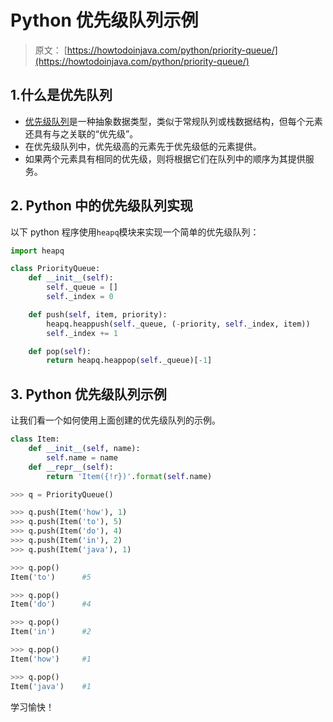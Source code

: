 # Python 优先级队列示例

> 原文： [https://howtodoinjava.com/python/priority-queue/](https://howtodoinjava.com/python/priority-queue/)

## 1.什么是优先队列

*   [优先级队列](https://en.wikipedia.org/wiki/Priority_queue)是一种抽象数据类型，类似于常规队列或栈数据结构，但每个元素还具有与之关联的“优先级”。
*   在优先级队列中，优先级高的元素先于优先级低的元素提供。
*   如果两个元素具有相同的优先级，则将根据它们在队列中的顺序为其提供服务。

## 2\. Python 中的优先级队列实现

以下 python 程序使用`heapq`模块来实现一个简单的优先级队列：

```py
import heapq

class PriorityQueue:
    def __init__(self):
        self._queue = []
        self._index = 0

    def push(self, item, priority):
        heapq.heappush(self._queue, (-priority, self._index, item))
        self._index += 1

    def pop(self):
        return heapq.heappop(self._queue)[-1]

```

## 3\. Python 优先级队列示例

让我们看一个如何使用上面创建的优先级队列的示例。

```py
class Item:
	def __init__(self, name):
		self.name = name
	def __repr__(self):
		return 'Item({!r})'.format(self.name)

>>> q = PriorityQueue()

>>> q.push(Item('how'), 1)
>>> q.push(Item('to'), 5)
>>> q.push(Item('do'), 4)
>>> q.push(Item('in'), 2)
>>> q.push(Item('java'), 1)

>>> q.pop()
Item('to')		#5

>>> q.pop()
Item('do')		#4

>>> q.pop()
Item('in')		#2

>>> q.pop()
Item('how')		#1

>>> q.pop()
Item('java')	#1

```

学习愉快！